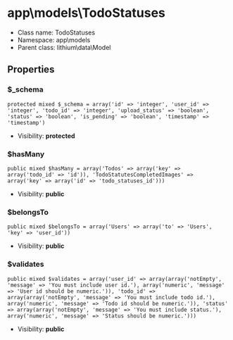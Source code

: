 app\models\TodoStatuses
===============






* Class name: TodoStatuses
* Namespace: app\models
* Parent class: lithium\data\Model





Properties
----------


### $_schema

    protected mixed $_schema = array('id' => 'integer', 'user_id' => 'integer', 'todo_id' => 'integer', 'upload_status' => 'boolean', 'status' => 'boolean', 'is_pending' => 'boolean', 'timestamp' => 'timestamp')





* Visibility: **protected**


### $hasMany

    public mixed $hasMany = array('Todos' => array('key' => array('todo_id' => 'id')), 'TodoStatutesCompletedImages' => array('key' => array('id' => 'todo_statuses_id')))





* Visibility: **public**


### $belongsTo

    public mixed $belongsTo = array('Users' => array('to' => 'Users', 'key' => 'user_id'))





* Visibility: **public**


### $validates

    public mixed $validates = array('user_id' => array(array('notEmpty', 'message' => 'You must include user id.'), array('numeric', 'message' => 'User id should be numeric.')), 'todo_id' => array(array('notEmpty', 'message' => 'You must include todo id.'), array('numeric', 'message' => 'Todo id should be numeric.')), 'status' => array(array('notEmpty', 'message' => 'You must include status.'), array('numeric', 'message' => 'Status should be numeric.')))





* Visibility: **public**



